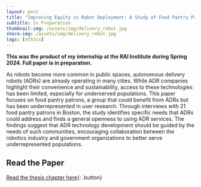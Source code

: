 ```yaml
---
layout: post
title: "Improving Equity in Robot Deployment: A Study of Food Pantry Patrons"
subtitle: In Preparation
thumbnail-img: /assets/img/delivery_robot.jpg
share-img: /assets/img/delivery_robot.jpg
tags: [ethics]
---
```


<style>
  .button {
    display: inline-block;
    padding: 10px 15px;
    margin: 10px 0;
    font-size: 16px;
    color: #FFF5EE;
    background: #745EED;
    text-decoration: none;
    border-radius: 5px;
    font-weight: 600;
  }
  .button:hover { background: #745EED; color: #8BD1DA; }
</style>

**This was the product of my internship at the RAI Institute during Spring 2024. Full paper is in preparation.**

As robots become more common in public spaces, autonomous delivery robots (ADRs) are already operating in many cities. While ADR companies highlight their convenience and sustainability, access to these technologies has been limited, especially for underserved populations. This paper focuses on food pantry patrons, a group that could benefit from ADRs but has been underrepresented in user research. Through interviews with 21 food pantry patrons in Boston, the study identifies specific needs that ADRs could address and finds a general openness to using ADR services. The findings suggest that ADR technology development should be guided by the needs of such communities, encouraging collaboration between the robotics industry and government organizations to better serve underrepresented populations.

## Read the Paper  
[Read the thesis chapter here](/assets/pdf/food_pantry.pdf){: .button}
